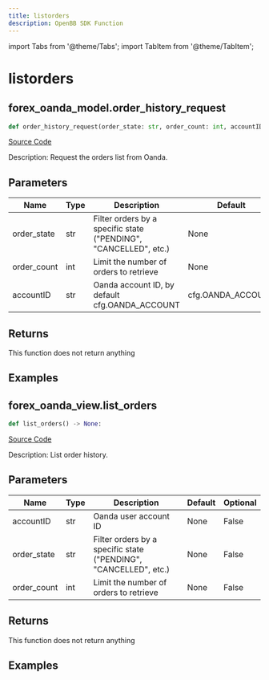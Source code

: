 ```yaml
---
title: listorders
description: OpenBB SDK Function
---
```


import Tabs from '@theme/Tabs';
import TabItem from '@theme/TabItem';

# listorders

<Tabs>
<TabItem value="model" label="Model" default>

## forex_oanda_model.order_history_request

```python title='openbb_terminal/forex/oanda/oanda_model.py'
def order_history_request(order_state: str, order_count: int, accountID: str) -> None:
```
[Source Code](https://github.com/OpenBB-finance/OpenBBTerminal/tree/main/openbb_terminal/forex/oanda/oanda_model.py#L225)

Description: Request the orders list from Oanda.

## Parameters

| Name | Type | Description | Default | Optional |
| ---- | ---- | ----------- | ------- | -------- |
| order_state | str | Filter orders by a specific state ("PENDING", "CANCELLED", etc.) | None | False |
| order_count | int | Limit the number of orders to retrieve | None | False |
| accountID | str | Oanda account ID, by default cfg.OANDA_ACCOUNT | cfg.OANDA_ACCOUNT | True |

## Returns

This function does not return anything

## Examples



</TabItem>
<TabItem value="view" label="View">

## forex_oanda_view.list_orders

```python title='openbb_terminal/decorators.py'
def list_orders() -> None:
```
[Source Code](https://github.com/OpenBB-finance/OpenBBTerminal/tree/main/openbb_terminal/decorators.py#L156)

Description: List order history.

## Parameters

| Name | Type | Description | Default | Optional |
| ---- | ---- | ----------- | ------- | -------- |
| accountID | str | Oanda user account ID | None | False |
| order_state | str | Filter orders by a specific state ("PENDING", "CANCELLED", etc.) | None | False |
| order_count | int | Limit the number of orders to retrieve | None | False |

## Returns

This function does not return anything

## Examples



</TabItem>
</Tabs>